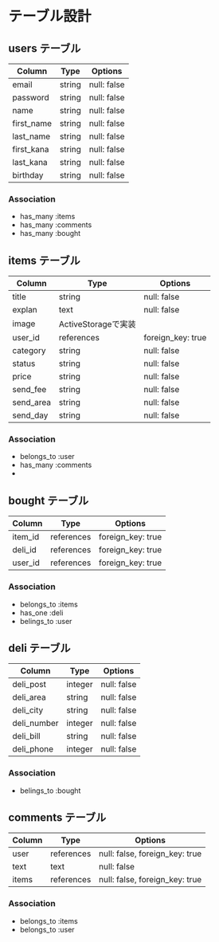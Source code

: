 # テーブル設計

## users テーブル

| Column     | Type   | Options     |
| ---------- | ------ | ----------- |
| email      | string | null: false |
| password   | string | null: false |
| name       | string | null: false |
| first_name | string | null: false |
| last_name  | string | null: false |
| first_kana | string | null: false |
| last_kana  | string | null: false |
| birthday   | string | null: false |

### Association

- has_many :items
- has_many :comments
- has_many :bought

## items テーブル

| Column     | Type       | Options                            |
| ---------- | ---------- | ---------------------------------- |
| title      | string     | null: false                        |
| explan     | text       | null: false                        |
| image      | ActiveStorageで実装                              |
| user_id    | references | foreign_key: true                  |
| category   | string     | null: false                        |
| status     | string     | null: false                        |
| price      | string     | null: false                        |
| send_fee   | string     | null: false                        |
| send_area  | string     | null: false                        |
| send_day   | string     | null: false                        |

### Association

- belongs_to :user
- has_many :comments
- 

## bought テーブル

| Column     | Type       | Options           |
| ---------- | ---------- | ----------------- |
| item_id    | references | foreign_key: true |
| deli_id    | references | foreign_key: true |
| user_id    | references | foreign_key: true |

### Association

- belongs_to :items
- has_one :deli
- belings_to :user

## deli テーブル

| Column      | Type    | Options     |
| ----------- | ------- | ----------- |
| deli_post   | integer | null: false |
| deli_area   | string  | null: false |
| deli_city   | string  | null: false |
| deli_number | integer | null: false |
| deli_bill   | string  | null: false |
| deli_phone  | integer | null: false |

### Association

- belings_to :bought

## comments テーブル

| Column    | Type       | Options                        |
| --------- | ---------- | ------------------------------ |
| user      | references | null: false, foreign_key: true |
| text      | text       | null: false                    |
| items     | references | null: false, foreign_key: true |

### Association

- belongs_to :items
- belongs_to :user
